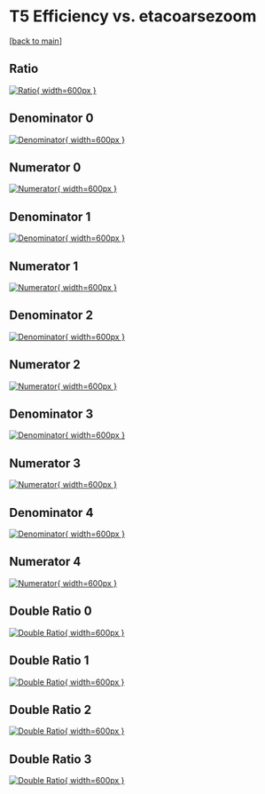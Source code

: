 # T5 Efficiency vs. etacoarsezoom

[[back to main](./)]



## Ratio

[![Ratio](../mtv/var/T5_loweta_11_1_eff_etacoarsezoom.png){ width=600px }](../mtv/var/T5_loweta_11_1_eff_etacoarsezoom.pdf)

## Denominator 0

[![Denominator](../mtv/den/T5_loweta_11_1_eff_etacoarsezoom_den0.png){ width=600px }](../mtv/den/T5_loweta_11_1_eff_etacoarsezoom_den0.pdf)

## Numerator 0

[![Numerator](../mtv/num/T5_loweta_11_1_eff_etacoarsezoom_num0.png){ width=600px }](../mtv/num/T5_loweta_11_1_eff_etacoarsezoom_num0.pdf)

## Denominator 1

[![Denominator](../mtv/den/T5_loweta_11_1_eff_etacoarsezoom_den1.png){ width=600px }](../mtv/den/T5_loweta_11_1_eff_etacoarsezoom_den1.pdf)

## Numerator 1

[![Numerator](../mtv/num/T5_loweta_11_1_eff_etacoarsezoom_num1.png){ width=600px }](../mtv/num/T5_loweta_11_1_eff_etacoarsezoom_num1.pdf)

## Denominator 2

[![Denominator](../mtv/den/T5_loweta_11_1_eff_etacoarsezoom_den2.png){ width=600px }](../mtv/den/T5_loweta_11_1_eff_etacoarsezoom_den2.pdf)

## Numerator 2

[![Numerator](../mtv/num/T5_loweta_11_1_eff_etacoarsezoom_num2.png){ width=600px }](../mtv/num/T5_loweta_11_1_eff_etacoarsezoom_num2.pdf)

## Denominator 3

[![Denominator](../mtv/den/T5_loweta_11_1_eff_etacoarsezoom_den3.png){ width=600px }](../mtv/den/T5_loweta_11_1_eff_etacoarsezoom_den3.pdf)

## Numerator 3

[![Numerator](../mtv/num/T5_loweta_11_1_eff_etacoarsezoom_num3.png){ width=600px }](../mtv/num/T5_loweta_11_1_eff_etacoarsezoom_num3.pdf)

## Denominator 4

[![Denominator](../mtv/den/T5_loweta_11_1_eff_etacoarsezoom_den4.png){ width=600px }](../mtv/den/T5_loweta_11_1_eff_etacoarsezoom_den4.pdf)

## Numerator 4

[![Numerator](../mtv/num/T5_loweta_11_1_eff_etacoarsezoom_num4.png){ width=600px }](../mtv/num/T5_loweta_11_1_eff_etacoarsezoom_num4.pdf)

## Double Ratio 0

[![Double Ratio](../mtv/ratio/T5_loweta_11_1_eff_etacoarsezoom_ratio0.png){ width=600px }](../mtv/ratio/T5_loweta_11_1_eff_etacoarsezoom_ratio0.pdf)

## Double Ratio 1

[![Double Ratio](../mtv/ratio/T5_loweta_11_1_eff_etacoarsezoom_ratio1.png){ width=600px }](../mtv/ratio/T5_loweta_11_1_eff_etacoarsezoom_ratio1.pdf)

## Double Ratio 2

[![Double Ratio](../mtv/ratio/T5_loweta_11_1_eff_etacoarsezoom_ratio2.png){ width=600px }](../mtv/ratio/T5_loweta_11_1_eff_etacoarsezoom_ratio2.pdf)

## Double Ratio 3

[![Double Ratio](../mtv/ratio/T5_loweta_11_1_eff_etacoarsezoom_ratio3.png){ width=600px }](../mtv/ratio/T5_loweta_11_1_eff_etacoarsezoom_ratio3.pdf)

